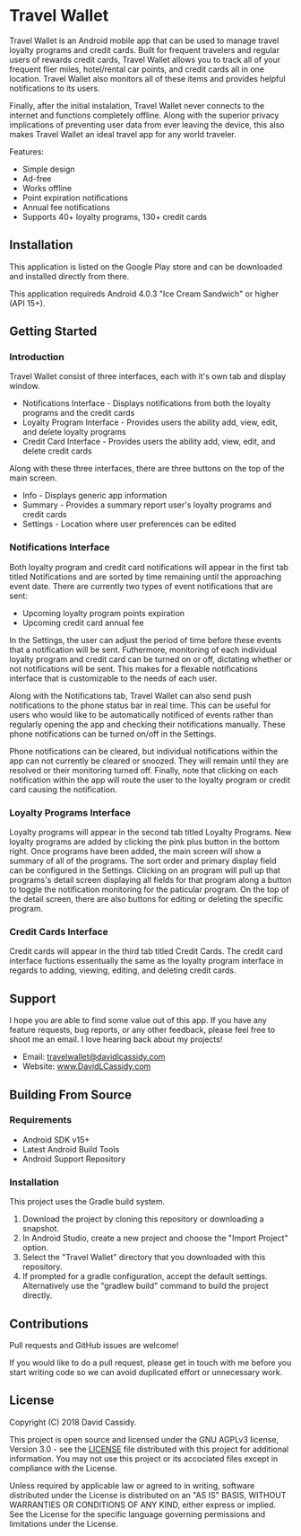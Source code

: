 
# Travel Wallet

Travel Wallet is an Android mobile app that can be used to manage travel loyalty programs and credit cards. Built for 
frequent travelers and  regular users of rewards credit cards, Travel Wallet allows you to track all of your frequent 
flier miles, hotel/rental car points, and credit cards all in one location. Travel Wallet also monitors all of these 
items and provides helpful notifications to its users. 

Finally, after the initial instalation, Travel Wallet never connects to the internet and functions completely offline. 
Along with the superior privacy implications of preventing user data from ever leaving the device, this also makes 
Travel Wallet an ideal travel app for any world traveler.

Features:
- Simple design
- Ad-free
- Works offline
- Point expiration notifications
- Annual fee notifications
- Supports 40+ loyalty programs, 130+ credit cards


## Installation

This application is listed on the Google Play store and can be downloaded and installed directly from there.

This application requireds Android 4.0.3 "Ice Cream Sandwich" or higher (API 15+).

## Getting Started

### Introduction

Travel Wallet consist of three interfaces, each with it's own tab and display window.

- Notifications Interface - Displays notifications from both the loyalty programs and the credit cards
- Loyalty Program Interface - Provides users the ability add, view, edit, and delete loyalty programs
- Credit Card Interface - Provides users the ability add, view, edit, and delete credit cards

Along with these three interfaces, there are three buttons on the top of the main screen.

- Info - Displays generic app information
- Summary - Provides a summary report user's loyalty programs and credit cards
- Settings - Location where user preferences can be edited

### Notifications Interface

Both loyalty program and credit card notifications will appear in the first tab titled Notifications 
and are sorted by time remaining until the approaching event date. There are currently two types of 
event notifications that are sent:

- Upcoming loyalty program points expiration
- Upcoming credit card annual fee

In the Settings, the user can adjust the period of time before these events that a notification will 
be sent. Futhermore, monitoring of each individual loyalty program and credit card can be turned on 
or off, dictating whether or not notifications will be sent. This makes for a flexable notifications 
interface that is customizable to the needs of each user.

Along with the Notifications tab, Travel Wallet can also send push notifications to the phone status 
bar in real time. This can be useful for users who would like to be automatically notificed of events 
rather than regularly opening the app and checking their notifications manually. These phone 
notifications can be turned on/off in the Settings. 

Phone notifications can be cleared, but individual notifications within the app can not currently be 
cleared or snoozed. They will remain until they are resolved or their monitoring turned off. Finally, 
note that clicking on each notification within the app will route the user to the loyalty program or 
credit card causing the notification. 

### Loyalty Programs Interface

Loyalty programs will appear in the second tab titled Loyalty Programs. New loyalty programs are added 
by clicking the pink plus button in the bottom right. Once programs have been added, the main screen 
will show a summary of all of the programs. The sort order and primary display field can be configured 
in the Settings. Clicking on an program will pull up that programs's detail screen displaying all fields 
for that program along a button to toggle the notification monitoring for the paticular program. On the 
top of the detail screen, there are also buttons for editing or deleting the specific program.

### Credit Cards Interface

Credit cards will appear in the third tab titled Credit Cards. The credit card interface fuctions 
essentually the same as the loyalty program interface in regards to adding, viewing, editing, and deleting 
credit cards.

## Support

I hope you are able to find some value out of this app. If you have any feature requests, bug reports, or 
any other feedback, please feel free to shoot me an email. I love hearing back about my projects!

- Email:  travelwallet@davidlcassidy.com
- Website:  www.DavidLCassidy.com

## Building From Source

### Requirements

- Android SDK v15+
- Latest Android Build Tools
- Android Support Repository

### Installation

This project uses the Gradle build system.

1. Download the project by cloning this repository or downloading a snapshot.
1. In Android Studio, create a new project and choose the "Import Project" option.
1. Select the "Travel Wallet" directory that you downloaded with this repository.
1. If prompted for a gradle configuration, accept the default settings.
  Alternatively use the "gradlew build" command to build the project directly.

## Contributions

Pull requests and GitHub issues are welcome!

If you would like to do a pull request, please get in touch with me before you start writing code so we 
can avoid duplicated effort or unnecessary work.

## License

Copyright (C) 2018 David Cassidy.

This project is open source and licensed under the GNU AGPLv3 license, Version 3.0 - see the [LICENSE](LICENSE) 
file distributed with this project for additional information. You may not use this project or its accociated 
files except in compliance with the License. 

Unless required by applicable law or agreed to in writing, software distributed under the License is 
distributed on an "AS IS" BASIS, WITHOUT WARRANTIES OR CONDITIONS OF ANY KIND, either express or implied. 
See the License for the specific language governing permissions and limitations under the License.
